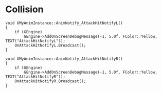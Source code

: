 # Collision
	void UMyAnimInstance::AnimNotify_AttackHitNotifyL()
	{
		if (GEngine)
			GEngine->AddOnScreenDebugMessage(-1, 5.0f, FColor::Yellow, TEXT("AttackHitNotifyL"));
		OnAttackHitNotifyL.Broadcast();
	}

	void UMyAnimInstance::AnimNotify_AttackHitNotifyR()
	{
		if (GEngine)
			GEngine->AddOnScreenDebugMessage(-1, 5.0f, FColor::Yellow, TEXT("AttackHitNotifyR"));
		OnAttackHitNotifyR.Broadcast();
	}
